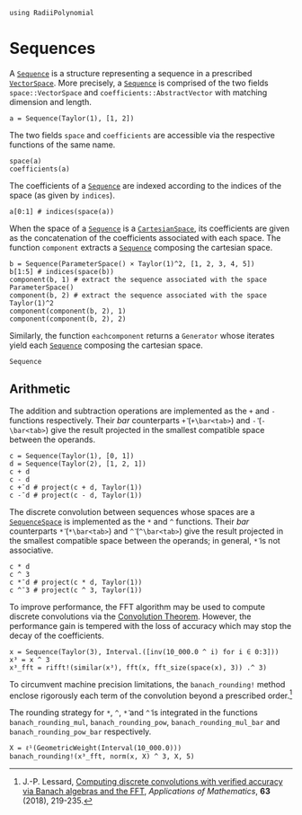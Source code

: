 ```@setup sequences
using RadiiPolynomial
```

# Sequences

A [`Sequence`](@ref) is a structure representing a sequence in a prescribed [`VectorSpace`](@ref). More precisely, a [`Sequence`](@ref) is comprised of the two fields `space::VectorSpace` and `coefficients::AbstractVector` with matching dimension and length.

```@repl sequences
a = Sequence(Taylor(1), [1, 2])
```

The two fields `space` and `coefficients` are accessible via the respective functions of the same name.

```@repl sequences
space(a)
coefficients(a)
```

The coefficients of a [`Sequence`](@ref) are indexed according to the indices of the space (as given by `indices`).

```@repl sequences
a[0:1] # indices(space(a))
```

When the space of a [`Sequence`](@ref) is a [`CartesianSpace`](@ref), its coefficients are given as the concatenation of the coefficients associated with each space. The function `component` extracts a [`Sequence`](@ref) composing the cartesian space.

```@repl sequences
b = Sequence(ParameterSpace() × Taylor(1)^2, [1, 2, 3, 4, 5])
b[1:5] # indices(space(b))
component(b, 1) # extract the sequence associated with the space ParameterSpace()
component(b, 2) # extract the sequence associated with the space Taylor(1)^2
component(component(b, 2), 1)
component(component(b, 2), 2)
```

Similarly, the function `eachcomponent` returns a `Generator` whose iterates yield each [`Sequence`](@ref) composing the cartesian space.

```@docs
Sequence
```

## Arithmetic

The addition and subtraction operations are implemented as the `+` and `-` functions respectively. Their *bar* counterparts `+̄` (`+\bar<tab>`) and `-̄` (`-\bar<tab>`) give the result projected in the smallest compatible space between the operands.

```@repl sequences
c = Sequence(Taylor(1), [0, 1])
d = Sequence(Taylor(2), [1, 2, 1])
c + d
c - d
c +̄ d # project(c + d, Taylor(1))
c -̄ d # project(c - d, Taylor(1))
```

The discrete convolution between sequences whose spaces are a [`SequenceSpace`](@ref) is implemented as the `*` and `^` functions. Their *bar* counterparts `*̄` (`*\bar<tab>`) and `^̄` (`^\bar<tab>`) give the result projected in the smallest compatible space between the operands; in general, `*̄` is not associative.

```@repl sequences
c * d
c ^ 3
c *̄ d # project(c * d, Taylor(1))
c ^̄ 3 # project(c ^ 3, Taylor(1))
```

To improve performance, the FFT algorithm may be used to compute discrete convolutions via the [Convolution Theorem](https://en.wikipedia.org/wiki/Convolution_theorem). However, the performance gain is tempered with the loss of accuracy which may stop the decay of the coefficients.

```@repl sequences
x = Sequence(Taylor(3), Interval.([inv(10_000.0 ^ i) for i ∈ 0:3]))
x³ = x ^ 3
x³_fft = rifft!(similar(x³), fft(x, fft_size(space(x), 3)) .^ 3)
```

To circumvent machine precision limitations, the `banach_rounding!` method enclose rigorously each term of the convolution beyond a prescribed order.[^1]

[^1]: J.-P. Lessard, [Computing discrete convolutions with verified accuracy via Banach algebras and the FFT](https://doi.org/10.21136/AM.2018.0082-18), *Applications of Mathematics*, **63** (2018), 219-235.

The rounding strategy for `*`, `^`, `*̄` and `^̄` is integrated in the functions `banach_rounding_mul`, `banach_rounding_pow`, `banach_rounding_mul_bar` and `banach_rounding_pow_bar` respectively.

```@repl sequences
X = ℓ¹(GeometricWeight(Interval(10_000.0)))
banach_rounding!(x³_fft, norm(x, X) ^ 3, X, 5)
```
